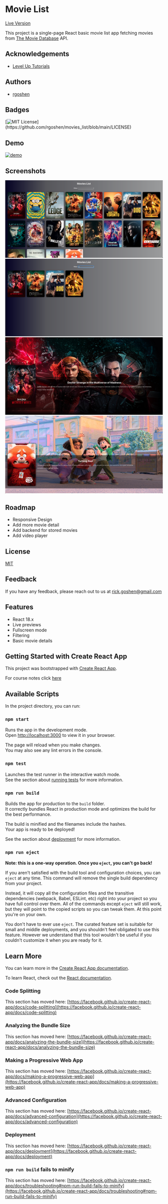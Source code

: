 # Movie List

[Live Version](https://rgoshen.github.io/movies_list/)

This project is a single-page React basic movie list app fetching movies from [The Movie Database](https://www.themoviedb.org/) API.

## Acknowledgements

- [Level Up Tutorials](https://leveluptutorials.com/)

## Authors

- [rgoshen](https://github.com/rgoshen)

## Badges

[![MIT License](https://img.shields.io/apm/l/atomic-design-ui.svg?)](https://github.com/rgoshen/movies_list/blob/main/LICENSE)

## Demo

[![demo](/readme/images/movies_list.gif)](https://rgoshen.github.io/movies_list/)

## Screenshots

![movies_list](/readme/images/movies_list.png)
![filtered_list](readme/images/filtered_list.png)
![strange_details](readme/images/strange_movie_detail.png)
![turning_red_details](readme/images/turning_red_movie_detail.png)

## Roadmap

- Responsive Design
- Add more movie detail
- Add backend for stored movies
- Add video player

## License

[MIT](https://choosealicense.com/licenses/mit/)

## Feedback

If you have any feedback, please reach out to us at rick.goshen@gmail.com

## Features

- React 18.x
- Live previews
- Fullscreen mode
- Filtering
- Basic movie details

## Getting Started with Create React App

This project was bootstrapped with [Create React App](https://github.com/facebook/create-react-app).

For course notes click [here](notes/README.md)

## Available Scripts

In the project directory, you can run:

### `npm start`

Runs the app in the development mode.\
Open [http://localhost:3000](http://localhost:3000) to view it in your browser.

The page will reload when you make changes.\
You may also see any lint errors in the console.

### `npm test`

Launches the test runner in the interactive watch mode.\
See the section about [running tests](https://facebook.github.io/create-react-app/docs/running-tests) for more information.

### `npm run build`

Builds the app for production to the `build` folder.\
It correctly bundles React in production mode and optimizes the build for the best performance.

The build is minified and the filenames include the hashes.\
Your app is ready to be deployed!

See the section about [deployment](https://facebook.github.io/create-react-app/docs/deployment) for more information.

### `npm run eject`

**Note: this is a one-way operation. Once you `eject`, you can't go back!**

If you aren't satisfied with the build tool and configuration choices, you can `eject` at any time. This command will remove the single build dependency from your project.

Instead, it will copy all the configuration files and the transitive dependencies (webpack, Babel, ESLint, etc) right into your project so you have full control over them. All of the commands except `eject` will still work, but they will point to the copied scripts so you can tweak them. At this point you're on your own.

You don't have to ever use `eject`. The curated feature set is suitable for small and middle deployments, and you shouldn't feel obligated to use this feature. However we understand that this tool wouldn't be useful if you couldn't customize it when you are ready for it.

## Learn More

You can learn more in the [Create React App documentation](https://facebook.github.io/create-react-app/docs/getting-started).

To learn React, check out the [React documentation](https://reactjs.org/).

### Code Splitting

This section has moved here: [https://facebook.github.io/create-react-app/docs/code-splitting](https://facebook.github.io/create-react-app/docs/code-splitting)

### Analyzing the Bundle Size

This section has moved here: [https://facebook.github.io/create-react-app/docs/analyzing-the-bundle-size](https://facebook.github.io/create-react-app/docs/analyzing-the-bundle-size)

### Making a Progressive Web App

This section has moved here: [https://facebook.github.io/create-react-app/docs/making-a-progressive-web-app](https://facebook.github.io/create-react-app/docs/making-a-progressive-web-app)

### Advanced Configuration

This section has moved here: [https://facebook.github.io/create-react-app/docs/advanced-configuration](https://facebook.github.io/create-react-app/docs/advanced-configuration)

### Deployment

This section has moved here: [https://facebook.github.io/create-react-app/docs/deployment](https://facebook.github.io/create-react-app/docs/deployment)

### `npm run build` fails to minify

This section has moved here: [https://facebook.github.io/create-react-app/docs/troubleshooting#npm-run-build-fails-to-minify](https://facebook.github.io/create-react-app/docs/troubleshooting#npm-run-build-fails-to-minify)
